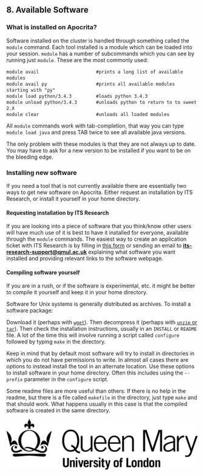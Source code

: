 ## 8. Available Software

### What is installed on Apocrita?
Software installed on the cluster is handled through something called the `module` command. Each tool installed is a module which can be loaded into your session. `module` has a number of subcommands which you can see by running just `module`. These are the most commonly used:

```
module avail                     #prints a long list of available modules
module avail py                  #prints all available modules starting with "py"
module load python/3.4.3         #loads python 3.4.3
module unload python/3.4.3       #unloads python to return to to sweet 2.X
module clear                     #unloads all loaded modules
```

All `module` commands work with tab-completion, that way you can type `module load java` and press TAB twice to see all available java versions. 

The only problem with these modules is that they are not always up to date. You may have to ask for a new version to be installed if you want to be on the bleeding edge.

### Installing new software
If you need a tool that is not currently available there are essentially two ways to get new software on Apocrita. Either request an installation by ITS Research, or install it yourself in your home directory.

#### Requesting installation by ITS Research
If you are looking into a piece of software that you think/know other users will have much use of it is best to have it installed for everyone, available through the `module` commands. The easiest way to create an application ticket with ITS Research is by filling in [this form](http://docs.hpc.qmul.ac.uk/apps/requesting/) or sending an email to **its-research-support@qmul.ac.uk** explaining what software you want installed and providing relevant links to the software webpage. 

#### Compiling software yourself
If you are in a rush, or if the software is experimental, etc. it might be better to compile it yourself and keep it in your home directory. 

Software for Unix systems is generally distributed as archives. To install a software package:

Download it (perhaps with [`wget`](1_6_copying_and_downloading_files.md)). Then decompress it (perhaps with [`unzip` or `tar`](1_7_dealing_with_compressed_files.md)). Then check the installation instructions, usually in an `INSTALL` or `README` file. A lot of the time this will involve running a script called `configure` followed by typing `make` in the directory.

Keep in mind that by default most software will try to install in directories in which you do not have permissions to write. In almost all cases there are options to instead install the tool in an alternate location. Use these options to install software in your home directory. Often this includes using the `--prefix` parameter in the `configure` script. 

Some readme files are more useful than others. If there is no help in the readme, but there is a file called `makefile` in the directory, just type `make` and that should work. What happens usually in this case is that the compiled software is created in the same directory.

![QMUL logo](./img/qmul_logo.png)